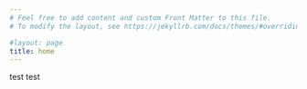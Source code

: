 ```yaml
---
# Feel free to add content and custom Front Matter to this file.
# To modify the layout, see https://jekyllrb.com/docs/themes/#overriding-theme-defaults

#layout: page
title: home
---
```

test test